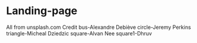 # Landing-page
All from unsplash.com
Credit
bus-Alexandre Debiève
circle-Jeremy Perkins
triangle-Micheal Dziedzic
square-Alvan Nee
square1-Dhruv